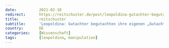 ```yaml
---
date:          2021-02-18
redirect:      https://reitschuster.de/post/leopoldina-gutachter-begutachten-ihre-eigenen-gutachten/
title:         reitschuster
subtitle:      'Leopoldina: Gutachter begutachten ihre eigenen „Gutachten“'
country:       DE
categories:    [Wissenschaft]
tags:          [leopoldina, manipulation]
---
```

